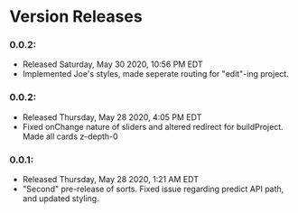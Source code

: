 # Version Releases


### 0.0.2:

-   Released Saturday, May 30 2020, 10:56 PM EDT
-   Implemented Joe's styles, made seperate routing for "edit"-ing project.

### 0.0.2:

-   Released Thursday, May 28 2020, 4:05 PM EDT
-   Fixed onChange nature of sliders and altered redirect for buildProject. Made all cards z-depth-0

### 0.0.1:

-   Released Thursday, May 28 2020, 1:21 AM EDT
-   "Second" pre-release of sorts. Fixed issue regarding predict API path, and updated styling.
